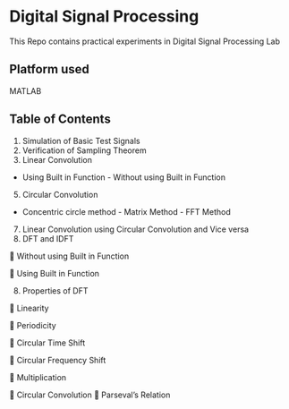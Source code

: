 # Digital Signal Processing
This Repo contains practical experiments in Digital Signal Processing Lab

## Platform used
MATLAB

## Table of Contents
1.	Simulation of Basic Test Signals
2.	Verification of Sampling Theorem
3.	Linear Convolution
   - Using Built in Function
  	- Without using Built in Function
5.	Circular Convolution
   - Concentric circle method
  	- Matrix Method
  	- FFT Method

7.	Linear Convolution using Circular Convolution and Vice versa
8.	DFT and IDFT

	Without using Built in Function

	Using Built in Function

8.	Properties of DFT

	Linearity

	Periodicity

	Circular Time Shift

	Circular Frequency Shift

	Multiplication

	Circular Convolution
	Parseval’s Relation



